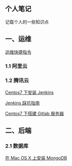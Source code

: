 ## 个人笔记

记载个人的一些知识点

## 一、运维

[运维快捷指令](https://github.com/Bian2017/my_note/blob/master/doc/%E8%BF%90%E7%BB%B4/%E8%BF%90%E7%BB%B4%E5%BF%AB%E6%8D%B7%E6%8C%87%E4%BB%A4.md)

### 1.1 阿里云

### 1.2 腾讯云

[Centos7 下安装 Jenkins](https://github.com/Bian2017/my_note/blob/master/doc/%E8%BF%90%E7%BB%B4/%E8%85%BE%E8%AE%AF%E4%BA%91/Centos7%E4%B8%8B%E5%AE%89%E8%A3%85Jenkins.md)

[Jenkins 踩坑指南](https://github.com/Bian2017/my_note/blob/master/doc/%E8%BF%90%E7%BB%B4/%E8%85%BE%E8%AE%AF%E4%BA%91/Jenkins%E8%B8%A9%E5%9D%91%E6%8C%87%E5%8D%97.md)

[Centos7 下搭建 Gitlab 服务器]()

## 二、后端

### 2.1 数据库

[在 Mac OS X 上安装 MongoDB](https://github.com/Bian2017/my_note/blob/master/doc/%E5%90%8E%E7%AB%AF/%E6%95%B0%E6%8D%AE%E5%BA%93/%E5%9C%A8Mac%20OS%20X%E4%B8%8A%E5%AE%89%E8%A3%85MongoDB.md)

